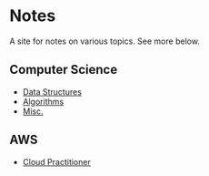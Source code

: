 # Notes

A site for notes on various topics. See more below.

## Computer Science
- [Data Structures](cs/datastructures/index.md)
- [Algorithms](cs/algorithms/index.md)
- [Misc.](cs/index.md) 

## AWS
- [Cloud Practitioner](aws/ccp/index.md)

